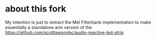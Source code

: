 # about this fork

My intention is just to extract the Mel Filterbank implementation to make essentially a standalone arm version of the https://github.com/scottlawsonbc/audio-reactive-led-strip
